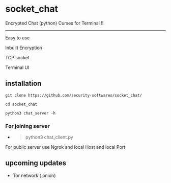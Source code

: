 # socket_chat


Encrypted Chat (python) Curses for Terminal !!

---
Easy to use 

Inbuilt Encryption

TCP socket

Terminal UI

## installation
```
git clone https://github.com/security-softwares/socket_chat/

cd socket_chat

python3 chat_server -h

```

### For joining server 
- >python3 chat_client.py

 For public server use
Ngrok and local Host and local Port 


## upcoming updates 
- Tor network (.onion)
